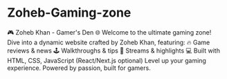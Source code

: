 # Zoheb-Gaming-zone
🎮 Zoheb Khan - Gamer's Den 🌐 Welcome to the ultimate gaming zone! Dive into a dynamic website crafted by Zoheb Khan, featuring: 🔥 Game reviews &amp; news 🕹️ Walkthroughs &amp; tips 🎥 Streams &amp; highlights 💻 Built with HTML, CSS, JavaScript (React/Next.js optional)  Level up your gaming experience. Powered by passion, built for gamers.
